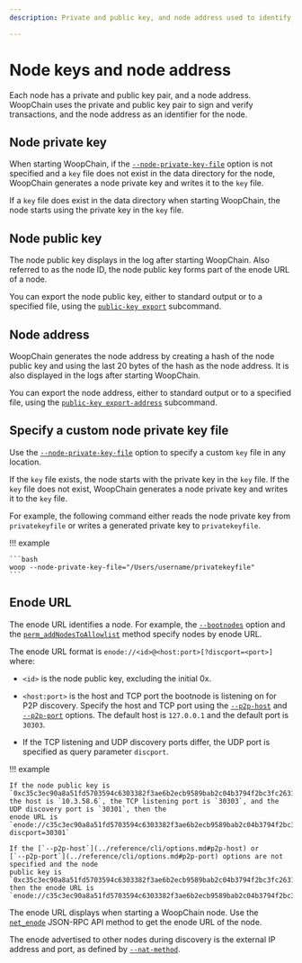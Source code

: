 ```yaml
---
description: Private and public key, and node address used to identify nodes

---
```


# Node keys and node address

Each node has a private and public key pair, and a node address. WoopChain uses the private and public key
pair to sign and verify transactions, and the node address as an identifier for the node.

## Node private key

When starting WoopChain, if the
[`--node-private-key-file`](../reference/cli/options.md#node-private-key-file) option is not
specified and a `key` file does not exist in the data directory for the node, WoopChain generates a node
private key and writes it to the `key` file.

If a `key` file does exist in the data directory when starting WoopChain, the node starts using the
private key in the `key` file.


## Node public key

The node public key displays in the log after starting WoopChain. Also referred to as the node ID, the
node public key forms part of the enode URL of a node.

You can export the node public key, either to standard output or to a specified file, using the
[`public-key export`](../reference/cli/subcommands.md#public-key) subcommand.

## Node address

WoopChain generates the node address by creating a hash of the node public key and using the last 20
bytes of the hash as the node address. It is also displayed in the logs after starting WoopChain.

You can export the node address, either to standard output or to a specified file, using the
[`public-key export-address`](../reference/cli/subcommands.md#public-key) subcommand.

## Specify a custom node private key file

Use the [`--node-private-key-file`](../reference/cli/options.md#node-private-key-file) option to
specify a custom `key` file in any location.

If the `key` file exists, the node starts with the private key in the `key` file. If the `key` file
does not exist, WoopChain generates a node private key and writes it to the `key` file.

For example, the following command either reads the node private key from `privatekeyfile` or
writes a generated private key to `privatekeyfile`.

!!! example

    ```bash
    woop --node-private-key-file="/Users/username/privatekeyfile"
    ```

## Enode URL

The enode URL identifies a node. For example, the [`--bootnodes`](../reference/cli/options.md#bootnodes) option and
the [`perm_addNodesToAllowlist`](../reference/api/index.md#perm_addnodestoallowlist) method specify nodes by
enode URL.

The enode URL format is `enode://<id>@<host:port>[?discport=<port>]` where:

* `<id>` is the node public key, excluding the initial 0x.
* `<host:port>` is the host and TCP port the bootnode is listening on for P2P discovery. Specify
    the host and TCP port using the [`--p2p-host`](../reference/cli/options.md#p2p-host) and
    [`--p2p-port`](../reference/cli/options.md#p2p-port) options. The default host is `127.0.0.1`
    and the default port is `30303`.



* If the TCP listening and UDP discovery ports differ, the UDP port is specified as query parameter `discport`.

!!! example

    If the node public key is
    `0xc35c3ec90a8a51fd5703594c6303382f3ae6b2ecb9589bab2c04b3794f2bc3fc2631dabb0c08af795787a6c004d8f532230ae6e9925cbbefb0b28b79295d615f`,
    the host is `10.3.58.6`, the TCP listening port is `30303`, and the UDP discovery port is `30301`, then the
    enode URL is
    `enode://c35c3ec90a8a51fd5703594c6303382f3ae6b2ecb9589bab2c04b3794f2bc3fc2631dabb0c08af795787a6c004d8f532230ae6e9925cbbefb0b28b79295d615f@10.3.58.6:30303?discport=30301`

    If the [`--p2p-host`](../reference/cli/options.md#p2p-host) or
    [`--p2p-port`](../reference/cli/options.md#p2p-port) options are not specified and the node
    public key is `0xc35c3ec90a8a51fd5703594c6303382f3ae6b2ecb9589bab2c04b3794f2bc3fc2631dabb0c08af795787a6c004d8f532230ae6e9925cbbefb0b28b79295d615f`,
    then the enode URL is
    `enode://c35c3ec90a8a51fd5703594c6303382f3ae6b2ecb9589bab2c04b3794f2bc3fc2631dabb0c08af795787a6c004d8f532230ae6e9925cbbefb0b28b79295d615f@127.0.0.1:30303`

The enode URL displays when starting a WoopChain node. Use the
[`net_enode`](../reference/api/index.md#net_enode) JSON-RPC API method to get the enode URL of
the node.

The enode advertised to other nodes during discovery is the external IP address and port, as
defined by [`--nat-method`](../how-to/connect/specify-nat.md).

